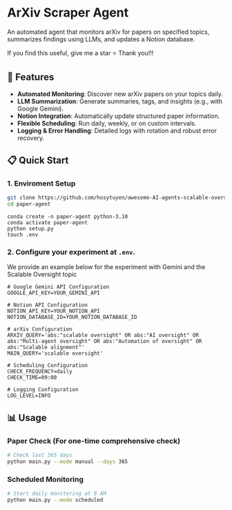 # ArXiv Scraper Agent

An automated agent that monitors arXiv for papers on specified topics, summarizes findings using LLMs, and updates a Notion database.

If you find this useful, give me a star ⭐ Thank you!!!

## 🚀 Features

- **Automated Monitoring**: Discover new arXiv papers on your topics daily.
- **LLM Summarization**: Generate summaries, tags, and insights (e.g., with Google Gemini).
- **Notion Integration**: Automatically update structured paper information.
- **Flexible Scheduling**: Run daily, weekly, or on custom intervals.
- **Logging & Error Handling**: Detailed logs with rotation and robust error recovery.


## 📋 Quick Start

### 1. Enviroment Setup
```bash
git clone https://github.com/hosytuyen/awesome-AI-agents-scalable-oversight
cd paper-agent
```
```
conda create -n paper-agent python-3.10
conda activate paper-agent
python setup.py
touch .env
```


### 2. Configure your experiment at `.env`. 

We provide an example below for the experiment with Gemini and the Scalable Oversight topic

```
# Google Gemini API Configuration
GOOGLE_API_KEY=YOUR_GEMINI_API

# Notion API Configuration
NOTION_API_KEY=YOUR_NOTION_API
NOTION_DATABASE_ID=YOUR_NOTION_DATABASE_ID

# arXiv Configuration
ARXIV_QUERY='abs:"scalable oversight" OR abs:"AI oversight" OR abs:"Multi-agent oversight" OR abs:"Automation of oversight" OR abs:"Scalable alignment"'
MAIN_QUERY='scalable oversight'

# Scheduling Configuration
CHECK_FREQUENCY=daily
CHECK_TIME=09:00

# Logging Configuration
LOG_LEVEL=INFO
```


## 📊 Usage

### Paper Check (For one-time comprehensive check)
```bash
# Check last 365 days
python main.py --mode manual --days 365
```

### Scheduled Monitoring
```bash
# Start daily monitoring at 9 AM
python main.py --mode scheduled
```



